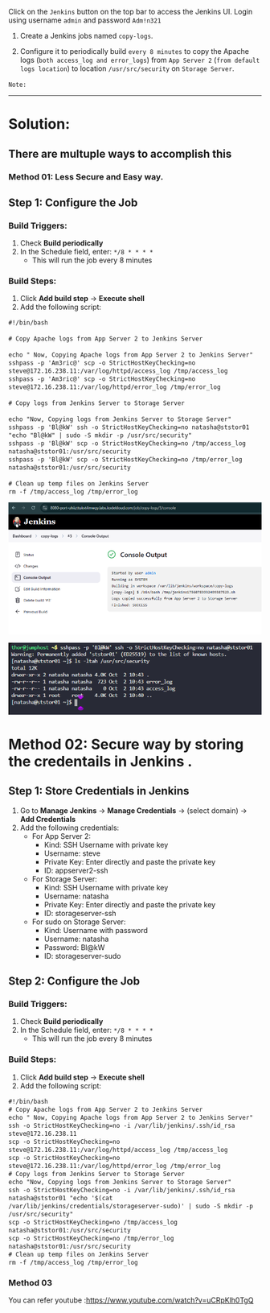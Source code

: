 Click on the `Jenkins` button on the top bar to access the Jenkins UI. Login using username `admin` and password `Adm!n321`

1. Create a Jenkins jobs named `copy-logs`.

2. Configure it to periodically build `every 8 minutes` to copy the Apache logs (`both access_log and error_logs`) from `App Server 2` (`from default logs location`) to location `/usr/src/security` on `Storage Server`.

`Note:`

---

# Solution:

## There are multuple ways to accomplish this

### Method 01: Less Secure and Easy way.


## Step 1: Configure the Job

### Build Triggers:

1. Check **Build periodically**
2. In the Schedule field, enter: `*/8 * * * *`
    - This will run the job every 8 minutes

### Build Steps:

1. Click **Add build step** → **Execute shell**
2. Add the following script:

```
#!/bin/bash

# Copy Apache logs from App Server 2 to Jenkins Server

echo " Now, Copying Apache logs from App Server 2 to Jenkins Server"
sshpass -p 'Am3ric@' scp -o StrictHostKeyChecking=no steve@172.16.238.11:/var/log/httpd/access_log /tmp/access_log
sshpass -p 'Am3ric@' scp -o StrictHostKeyChecking=no steve@172.16.238.11:/var/log/httpd/error_log /tmp/error_log

# Copy logs from Jenkins Server to Storage Server

echo "Now, Copying logs from Jenkins Server to Storage Server"
sshpass -p 'Bl@kW' ssh -o StrictHostKeyChecking=no natasha@ststor01 "echo "Bl@kW" | sudo -S mkdir -p /usr/src/security"
sshpass -p 'Bl@kW' scp -o StrictHostKeyChecking=no /tmp/access_log natasha@ststor01:/usr/src/security
sshpass -p 'Bl@kW' scp -o StrictHostKeyChecking=no /tmp/error_log natasha@ststor01:/usr/src/security

# Clean up temp files on Jenkins Server
rm -f /tmp/access_log /tmp/error_log

```
![alt text](image-1.png)

![alt text](image.png)


# Method 02: Secure way by storing the credentails in Jenkins .
## Step 1: Store Credentials in Jenkins
1. Go to **Manage Jenkins** → **Manage Credentials** → (select domain) → **Add Credentials**
2. Add the following credentials:
   - For App Server 2:
     - Kind: SSH Username with private key
     - Username: steve
     - Private Key: Enter directly and paste the private key
     - ID: appserver2-ssh
   - For Storage Server:
     - Kind: SSH Username with private key
     - Username: natasha
     - Private Key: Enter directly and paste the private key
     - ID: storageserver-ssh
    - For sudo on Storage Server:
      - Kind: Username with password
      - Username: natasha
      - Password: Bl@kW
      - ID: storageserver-sudo
## Step 2: Configure the Job
### Build Triggers:
1. Check **Build periodically**
2. In the Schedule field, enter: `*/8 * * * *`
    - This will run the job every 8 minutes
### Build Steps:
1. Click **Add build step** → **Execute shell**
2. Add the following script:
```
#!/bin/bash
# Copy Apache logs from App Server 2 to Jenkins Server
echo " Now, Copying Apache logs from App Server 2 to Jenkins Server"
ssh -o StrictHostKeyChecking=no -i /var/lib/jenkins/.ssh/id_rsa steve@172.16.238.11
scp -o StrictHostKeyChecking=no steve@172.16.238.11:/var/log/httpd/access_log /tmp/access_log
scp -o StrictHostKeyChecking=no steve@172.16.238.11:/var/log/httpd/error_log /tmp/error_log
# Copy logs from Jenkins Server to Storage Server
echo "Now, Copying logs from Jenkins Server to Storage Server"
ssh -o StrictHostKeyChecking=no -i /var/lib/jenkins/.ssh/id_rsa natasha@ststor01 "echo '$(cat /var/lib/jenkins/credentials/storageserver-sudo)' | sudo -S mkdir -p /usr/src/security"
scp -o StrictHostKeyChecking=no /tmp/access_log natasha@ststor01:/usr/src/security
scp -o StrictHostKeyChecking=no /tmp/error_log natasha@ststor01:/usr/src/security
# Clean up temp files on Jenkins Server
rm -f /tmp/access_log /tmp/error_log
```


### Method 03

You can refer youtube :https://www.youtube.com/watch?v=uCRpKlh0TgQ